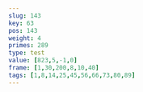```yaml
---
slug: 143
key: 63
pos: 143
weight: 4
primes: 289
type: test
value: [823,5,-1,0]
frame: [1,30,200,8,10,40]
tags: [1,8,14,25,45,56,66,73,80,89]
---
```

